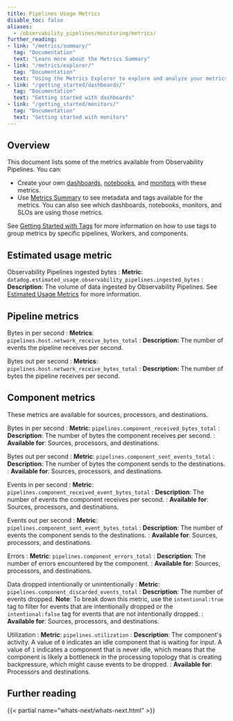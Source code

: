 ```yaml
---
title: Pipelines Usage Metrics
disable_toc: false
aliases:
  - /observability_pipelines/monitoring/metrics/
further_reading:
- link: "/metrics/summary/"
  tag: "Documentation"
  text: "Learn more about the Metrics Summary"
- link: "/metrics/explorer/"
  tag: "Documentation"
  text: "Using the Metrics Explorer to explore and analyze your metrics"
- link: "/getting_started/dashboards/"
  tag: "Documentation"
  text: "Getting started with dashboards"
- link: "/getting_started/monitors/"
  tag: "Documentation"
  text: "Getting started with monitors"
---
```


## Overview

This document lists some of the metrics available from Observability Pipelines. You can:

- Create your own [dashboards][1], [notebooks][2], and [monitors][3] with these metrics.
- Use [Metrics Summary][5] to see metadata and tags available for the metrics. You can also see which dashboards, notebooks, monitors, and SLOs are using those metrics.

See [Getting Started with Tags][4] for more information on how to use tags to group metrics by specific pipelines, Workers, and components.

## Estimated usage metric

Observability Pipelines ingested bytes
: **Metric**: `datadog.estimated_usage.observability_pipelines.ingested_bytes`
: **Description**: The volume of data ingested by Observability Pipelines. See [Estimated Usage Metrics][6] for more information.

## Pipeline metrics

Bytes in per second
: **Metrics**: `pipelines.host.network_receive_bytes_total`
: **Description:** The number of events the pipeline receives per second.

Bytes out per second
: **Metrics**: `pipelines.host.network_receive_bytes_total`
: **Description:** The number of bytes the pipeline receives per second.

## Component metrics

These metrics are available for sources, processors, and destinations.

Bytes in per second
: **Metric**: `pipelines.component_received_bytes_total`
: **Description**: The number of bytes the component receives per second.
: **Available for**: Sources, processors, and destinations.

Bytes out per second
: **Metric**: `pipelines.component_sent_events_total`
: **Description**: The number of bytes the component sends to the destinations.
: **Available for**: Sources, processors, and destinations.

Events in per second
: **Metric**: `pipelines.component_received_event_bytes_total`
: **Description**: The number of events the component receives per second.
: **Available for**: Sources, processors, and destinations.

Events out per second
: **Metric**: `pipelines.component_sent_event_bytes_total`
: **Description**: The number of events the component sends to the destinations.
: **Available for**: Sources, processors, and destinations.

Errors
: **Metric**: `pipelines.component_errors_total`
: **Description**: The number of errors encountered by the component.
: **Available for**: Sources, processors, and destinations.

Data dropped intentionally or unintentionally
: **Metric**: `pipelines.component_discarded_events_total`
: **Description**: The number of events dropped. **Note**: To break down this metric, use the `intentional:true` tag to filter for events that are intentionally dropped or the `intentional:false` tag for events that are not intentionally dropped.
: **Available for**: Sources, processors, and destinations.

Utilization
: **Metric**: `pipelines.utilization`
: **Description**: The component's activity. A value of `0` indicates an idle component that is waiting for input. A value of `1` indicates a component that is never idle, which means that the component is likely a bottleneck in the processing topology that is creating backpressure, which might cause events to be dropped.
: **Available for**: Processors and destinations.

## Further reading

{{< partial name="whats-next/whats-next.html" >}}

[1]: /getting_started/dashboards/
[2]: /notebooks/
[3]: /getting_started/monitors/
[4]: /getting_started/tagging/
[5]: https://app.datadoghq.com/metric/summary
[6]: https://docs.datadoghq.com/account_management/billing/usage_metrics/
